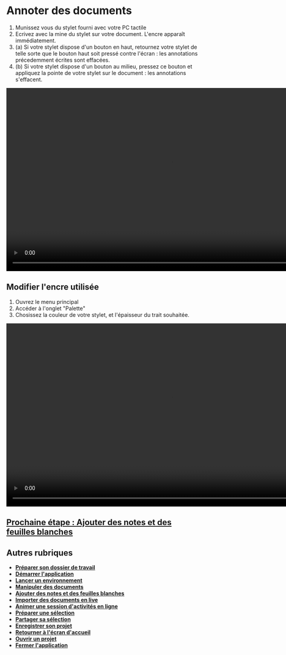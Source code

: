 # Annoter des documents

1. Munissez vous du stylet fourni avec votre PC tactile
2. Ecrivez avec la mine du stylet sur votre document. L'encre apparaît immédiatement.
3. (a) Si votre stylet dispose d'un bouton en haut, retournez votre stylet de telle sorte que le bouton haut soit pressé contre l'écran : les annotations précedemment écrites sont effacées.
3. (b) Si votre stylet dispose d'un bouton au milieu, pressez ce bouton et appliquez la pointe de votre stylet sur le document : les annotations s'effacent.

<video controls muted loop autoplay width="864" height="480">
	<source src="./media/annotate.mp4" type="video/mp4">
</video>


## Modifier l'encre utilisée

1. Ouvrez le menu principal
2. Accéder à l'onglet "Palette"
3. Chosissez la couleur de votre stylet, et l'épaisseur du trait souhaitée.

<video controls muted loop width="864" height="480">
	<source src="./media/change-palette.mp4" type="video/mp4">
</video>


## [Prochaine étape : Ajouter des notes et des feuilles blanches](./add-notes.md)

## Autres rubriques
* [**Préparer son dossier de travail**](./prepare-content.md)
* [**Démarrer l'application**](./start-app.md)
* [**Lancer un environnement**](./new-universe.md)
* [**Manipuler des documents**](./manipulate-doc.md)
* [**Ajouter des notes et des feuilles blanches**](./add-notes.md)
* [**Importer des documents en live**](./import-docs.md)
* [**Animer une session d'activités en ligne**](./companion.md)
* [**Préparer une sélection**](./prepare-selection.md)
* [**Partager sa sélection**](./share-selection.md)
* [**Enregistrer son projet**](./save-project.md)
* [**Retourner à l'écran d'accueil**](./back-home.md)
* [**Ouvrir un projet**](./open-project.md)
* [**Fermer l'application**](./close-app.md)
